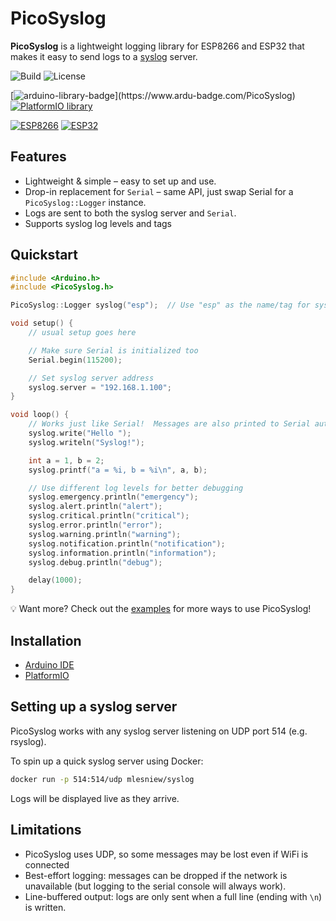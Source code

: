 # PicoSyslog

**PicoSyslog** is a lightweight logging library for ESP8266 and ESP32 that
makes it easy to send logs to a [syslog](https://en.wikipedia.org/wiki/Syslog)
server.

![Build](https://github.com/mlesniew/PicoSyslog/actions/workflows/ci.yml/badge.svg) ![License](https://img.shields.io/github/license/mlesniew/PicoSyslog) 

[![arduino-library-badge](https://www.ardu-badge.com/badge/PicoSyslog.svg?)](https://www.ardu-badge.com/PicoSyslog) [![PlatformIO library](https://badges.registry.platformio.org/packages/mlesniew/library/PicoSyslog.svg)](https://registry.platformio.org/libraries/mlesniew/PicoSyslog)

[![ESP8266](https://img.shields.io/badge/ESP-8266-000000.svg?longCache=true&style=flat&colorA=CC101F)](https://www.espressif.com/en/products/socs/esp8266) [![ESP32](https://img.shields.io/badge/ESP-32-000000.svg?longCache=true&style=flat&colorA=CC101F)](https://www.espressif.com/en/products/socs/esp32)


## Features

* Lightweight & simple – easy to set up and use.
* Drop-in replacement for `Serial` – same API, just swap Serial for
  a `PicoSyslog::Logger` instance.
* Logs are sent to both the syslog server and `Serial`.
* Supports syslog log levels and tags


## Quickstart

```cpp
#include <Arduino.h>
#include <PicoSyslog.h>

PicoSyslog::Logger syslog("esp");  // Use "esp" as the name/tag for syslog

void setup() {
    // usual setup goes here

    // Make sure Serial is initialized too
    Serial.begin(115200); 

    // Set syslog server address
    syslog.server = "192.168.1.100";
}

void loop() {
    // Works just like Serial!  Messages are also printed to Serial automatically.
    syslog.write("Hello ");
    syslog.writeln("Syslog!");

    int a = 1, b = 2;
    syslog.printf("a = %i, b = %i\n", a, b);

    // Use different log levels for better debugging
    syslog.emergency.println("emergency");
    syslog.alert.println("alert");
    syslog.critical.println("critical");
    syslog.error.println("error");
    syslog.warning.println("warning");
    syslog.notification.println("notification");
    syslog.information.println("information");
    syslog.debug.println("debug");

    delay(1000);
}
```

💡 Want more? Check out the [examples](examples) for more ways to use PicoSyslog!


## Installation

* [Arduino IDE](https://www.ardu-badge.com/PicoSyslog)
* [PlatformIO](https://registry.platformio.org/libraries/mlesniew/PicoSyslog/installation)


## Setting up a syslog server

PicoSyslog works with any syslog server listening on UDP port 514 (e.g. rsyslog).

To spin up a quick syslog server using Docker:

```bash
docker run -p 514:514/udp mlesniew/syslog
```

Logs will be displayed live as they arrive.


## Limitations

* PicoSyslog uses UDP, so some messages may be lost even if WiFi is connected
* Best-effort logging: messages can be dropped if the network is unavailable
  (but logging to the serial console will always work).
* Line-buffered output: logs are only sent when a full line (ending with `\n`)
  is written.
